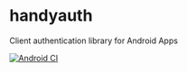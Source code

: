 # handyauth

Client authentication library for Android Apps

[![Android CI](https://github.com/evanisnor/handyauth/actions/workflows/android.yaml/badge.svg?branch=main)](https://github.com/evanisnor/handyauth/actions/workflows/android.yaml)
